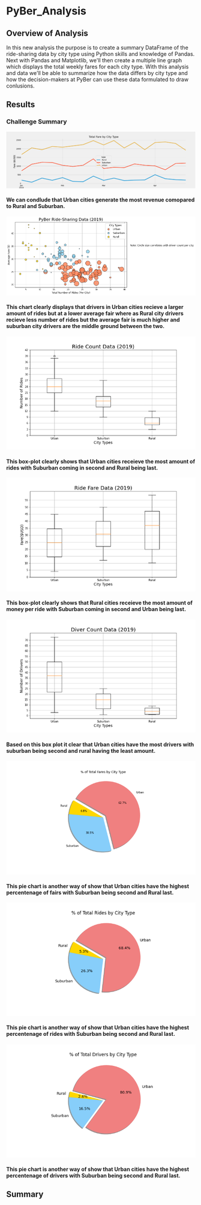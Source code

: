 # PyBer_Analysis

## Overview of Analysis 
In this new analysis the purpose is to create a summary DataFrame of the ride-sharing data by city type using Python skills and knowledge of Pandas. Next with Pandas and Matplotlib, we'll then create a multiple line graph which displays the total weekly fares for each city type. With this analysis and data we'll be able to summarize how the data differs by city type and how the decision-makers at PyBer can use these data formulated to draw conlusions.


## Results 

### Challenge Summary

![](Analysis/Challenge_summary.png)

#### We can condlude that Urban cities generate the most revenue comopared to Rural and Suburban.

![](Analysis/Fig1.png)

####  This chart clearly displays that drivers in Urban cities recieve a larger amount of rides but at a lower average fair where as Rural city drivers recieve less number of rides but the average fair is much higher and suburban city drivers are the middle ground between the two.

![](Analysis/Fig2.png)

#### This box-plot clearly shows that Urban cities receieve the most amount of rides with Suburban coming in second and Rural being last.

![](Analysis/Fig3.png)

#### This box-plot clearly shows that Rural cities receieve the most amount of money per ride with Suburban coming in second and Urban being last.

![](Analysis/Fig4.png)

#### Based on this box plot it clear that Urban cities have the most drivers with suburban being second and rural having the least amount.

![](Analysis/Fig5.png)

#### This pie chart is another way of show that Urban cities have the highest percentenage of fairs with Suburban being second and Rural last.

![](Analysis/Fig6.png)

#### This pie chart is another way of show that Urban cities have the highest percentenage of rides with Suburban being second and Rural last.

![](Analysis/Fig7.png)

#### This pie chart is another way of show that Urban cities have the highest percentenage of drivers with Suburban being second and Rural last.



## Summary
